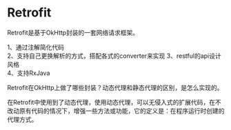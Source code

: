 # Retrofit

Retrofit是基于OkHttp封装的一套网络请求框架。

1、通过注解简化代码  
2、支持自己更换解析的方式，搭配各式的converter来实现
3、restful的api设计风格  
4、支持RxJava  

Retrofit在OkHttp上做了哪些封装？动态代理和静态代理的区别，是怎么实现的。

在Retrofit中使用到了动态代理，使用动态代理，可以无侵入式的扩展代码，在不改动原有代码的情况下，增强一些方法或功能，它的定义是：在程序运行时创建的代理方式。
